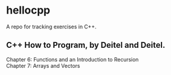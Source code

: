 # hellocpp

A repo for tracking exercises in C++.

## C++ How to Program, by Deitel and Deitel.

Chapter 6: Functions and an Introduction to Recursion  
Chapter 7: Arrays and Vectors
